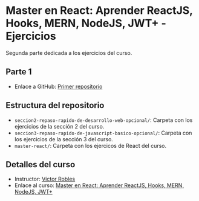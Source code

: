 # Master en React: Aprender ReactJS, Hooks, MERN, NodeJS, JWT+ - Ejercicios

Segunda parte dedicada a los ejercicios del curso.

## Parte 1

- Enlace a GitHub: [Primer repositorio](https://github.com/JoseDev155/react-udemy-master-p1-notes)

## Estructura del repositorio

* `seccion2-repaso-rapido-de-desarrollo-web-opcional/`: Carpeta con los ejercicios de la sección 2 del curso.
* `seccion3-repaso-rapido-de-javascript-basico-opcional/`: Carpeta con los ejercicios de la sección 3 del curso.
* `master-react/`: Carpeta con los ejercicos de React del curso.

## Detalles del curso

- Instructor: [Víctor Robles](https://www.udemy.com/user/victor-robles-2/)
- Enlace al curso: [Master en React: Aprender ReactJS, Hooks, MERN, NodeJS, JWT+](https://www.udemy.com/course/master-en-react-aprender-reactjs-hooks-mern-nodejs-jwt/)